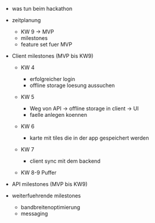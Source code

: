 * was tun beim hackathon

* zeitplanung
	* KW 9 -> MVP
	* milestones
	* feature set fuer MVP

* Client milestones (MVP bis KW9)
    * KW 4
	   * erfolgreicher login
       * offline storage loesung aussuchen

    * KW 5
        * Weg von API -> offline storage in client -> UI
        * faelle anlegen koennen 
    
    * KW 6
        * karte mit tiles die in der app gespeichert werden

    * KW 7
        * client sync mit dem backend 
    
    * KW 8-9 Puffer

* API milestones (MVP bis KW9)

* weiterfuehrende milestones
	* bandbreitenoptimierung
	* messaging
